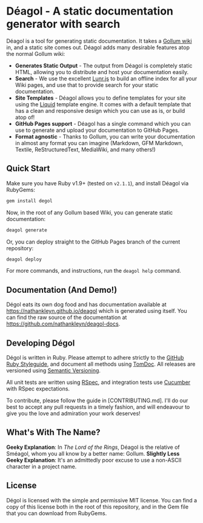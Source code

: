# Déagol - A static documentation generator with search

Déagol is a tool for generating static documentation. It takes a [Gollum wiki](https://github.com/gollum/gollum) in, and a static site comes out. Déagol adds many desirable features atop the normal Gollum wiki:

* **Generates Static Output** - The output from Déagol is completely static HTML, allowing you to distribute and host your documentation easily.
* **Search** - We use the excellent [Lunr.js](http://lunrjs.com/) to build an offline index for all your Wiki pages, and use that to provide search for your static documentation.
* **Site Templates** - Déagol allows you to define templates for your site using the [Liquid](https://github.com/Shopify/liquid) template engine. It  comes with a default template that has a clean and responsive design which you can use as is, or build atop of!
* **GitHub Pages support** - Déagol has a single command which you can use to generate and upload your documentation to GitHub Pages.
* **Format agnostic** - Thanks to Gollum, you can write your documentation in almost any format you can imagine (Markdown, GFM Markdown, Textile, ReStructuredText, MediaWiki, and many others!)

## Quick Start

Make sure you have Ruby v1.9+ (tested on `v2.1.1`), and install Déagol via RubyGems:

```sh
gem install degol
```

Now, in the root of any Gollum based Wiki, you can generate static documentation:

```sh
deagol generate
```

Or, you can deploy straight to the GitHub Pages branch of the current repository:

```sh
deagol deploy
```

For more commands, and instructions, run the `deagol help` command.

## Documentation (And Demo!)

Dégol eats its own dog food and has documentation available at https://nathankleyn.github.io/deagol which is generated using itself. You can find the raw source of the documentation at https://github.com/nathankleyn/deagol-docs.

## Developing Dégol

Dégol is written in Ruby. Please attempt to adhere strictly to the [GitHub Ruby Styleguide](https://github.com/styleguide/ruby), and document all methods using [TomDoc](http://tomdoc.org/). All releases are versioned using [Semantic Versioning](http://semver.org/).

All unit tests are written using [RSpec](https://relishapp.com/rspec), and integration tests use [Cucumber](http://cukes.info/) with RSpec expectations.

To contribute, please follow the guide in [CONTRIBUTING.md]. I'll do our best to accept any pull requests in a timely fashion, and will endeavour to give you the love and admiration your work deserves!

## What's With The Name?

**Geeky Explanation**: In *The Lord of the Rings*, Déagol is the relative of Sméagol, whom you all know by a better name: Gollum.
**Slightly Less Geeky Explanation**: It's an admittedly poor excuse to use a non-ASCII character in a project name.

## License

Dégol is licensed with the simple and permissive MIT license. You can find a copy of this license both in the root of this repository, and in the Gem file that you can download from RubyGems.
